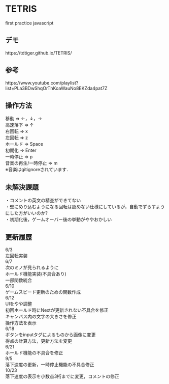 # TETRIS
first practice javascript
<h2>デモ</h2>
https://tdtiger.github.io/TETRIS/

<h2>参考</h2>
https://www.youtube.com/playlist?list=PLa3BDwShqOrThKoaWauNo8EKZda4pat7Z

<h2>操作方法</h2>
移動 => ←，↓，→
<br>
高速落下 => ↑
<br>
右回転 => x
<br>
左回転 => z
<br>
ホールド => Space
<br>
初期化 => Enter
<br>
一時停止 => p
<br>
音楽の再生/一時停止 => m
<br>
※音楽はgitignoreされています．

<h2>未解決課題</h2>
・コメントの英文の精査ができてない<br>
・壁にめり込むようになる回転は認めない仕様にしているが，自動でずらすようにした方がいいのか?<br>
・初期化後，ゲームオーバー後の挙動がややおかしい<br>

<h2>更新履歴</h2>
6/3<br>
左回転実装
<br>
6/7<br>
次のミノが見られるように<br>
ホールド機能実装(不具合あり)<br>
一部関数統合
<br>
6/10<br>
ゲームスピード更新のための関数作成
<br>
6/12<br>
UIをやや調整<br>
初回ホールド時にNextが更新されない不具合を修正<br>
キャンバス内の文字の大きさを修正<br>
操作方法を表示
<br>
6/18<br>
ボタンをinputタグによるものから画像に変更<br>
得点の計算方法，更新方法を変更
<br>
6/21<br>
ホールド機能の不具合を修正<br>
9/5<br>
落下速度の更新，一時停止機能の不具合修正<br>
10/23<br>
落下速度の表示を小数点3桁までに変更，コメントの修正
